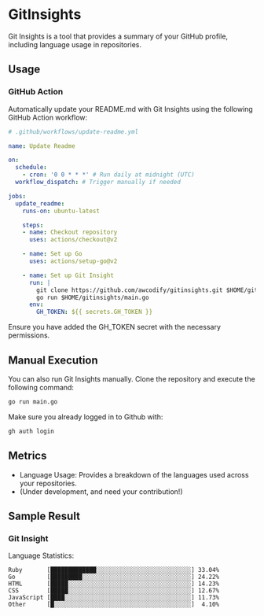 # GitInsights

Git Insights is a tool that provides a summary of your GitHub profile, including language usage in repositories.

## Usage

### GitHub Action

Automatically update your README.md with Git Insights using the following GitHub Action workflow:

```yaml
# .github/workflows/update-readme.yml

name: Update Readme

on:
  schedule:
    - cron: '0 0 * * *' # Run daily at midnight (UTC)
  workflow_dispatch: # Trigger manually if needed

jobs:
  update_readme:
    runs-on: ubuntu-latest

    steps:
    - name: Checkout repository
      uses: actions/checkout@v2

    - name: Set up Go
      uses: actions/setup-go@v2

    - name: Set up Git Insight
      run: |
        git clone https://github.com/awcodify/gitinsights.git $HOME/gitinsights
        go run $HOME/gitinsights/main.go
      env:
        GH_TOKEN: ${{ secrets.GH_TOKEN }}
```
Ensure you have added the GH_TOKEN secret with the necessary permissions.

## Manual Execution
You can also run Git Insights manually. Clone the repository and execute the following command:

```bash
go run main.go
```
Make sure you already logged in to Github with:
```bash
gh auth login
```
## Metrics

* Language Usage: Provides a breakdown of the languages used across your repositories.
* (Under development, and need your contribution!)

## Sample Result

<!--START_SECTION:GitInsights-->
### Git Insight

Language Statistics:
```
Ruby       [█████████████░░░░░░░░░░░░░░░░░░░░░░░░░░░] 33.04%
Go         [█████████░░░░░░░░░░░░░░░░░░░░░░░░░░░░░░░] 24.22%
HTML       [█████░░░░░░░░░░░░░░░░░░░░░░░░░░░░░░░░░░░] 14.23%
CSS        [█████░░░░░░░░░░░░░░░░░░░░░░░░░░░░░░░░░░░] 12.67%
JavaScript [████░░░░░░░░░░░░░░░░░░░░░░░░░░░░░░░░░░░░] 11.73%
Other      [█░░░░░░░░░░░░░░░░░░░░░░░░░░░░░░░░░░░░░░░]  4.10%
```
<!--END_SECTION:GitInsights-->